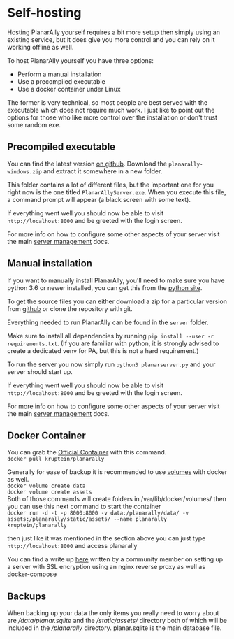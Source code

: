 # Self-hosting

Hosting PlanarAlly yourself requires a bit more setup then simply using an existing service, but it does give you more control and you can rely on it working offline as well.

To host PlanarAlly yourself you have three options:

-   Perform a manual installation
-   Use a precompiled executable
-   Use a docker container under Linux

The former is very technical, so most people are best served with the executable which does not require much work. I just like to point out the options for those who like more control over the installation or don't trust some random exe.

## Precompiled executable

You can find the latest version [on github](https://github.com/Kruptein/PlanarAlly/releases/).
Download the `planarally-windows.zip` and extract it somewhere in a new folder.

This folder contains a lot of different files, but the important one for you right now is the one titled `PlanarAllyServer.exe`.
When you execute this file, a command prompt will appear (a black screen with some text).

If everything went well you should now be able to visit `http://localhost:8000` and be greeted with the login screen.

For more info on how to configure some other aspects of your server visit the main [server management](/docs/server/management/) docs.

## Manual installation

If you want to manually install PlanarAlly, you'll need to make sure you have python 3.6 or newer installed, you can get this from the [python site](https://www.python.org/downloads/).

To get the source files you can either download a zip for a particular version from [github](https://github.com/Kruptein/PlanarAlly/releases/) or
clone the repository with git.

Everything needed to run PlanarAlly can be found in the `server` folder.

Make sure to install all dependencies by running `pip install --user -r requirements.txt`.
(If you are familiar with python, it is strongly advised to create a dedicated venv for PA, but this is not a hard requirement.)

To run the server you now simply run `python3 planarserver.py` and your server should start up.

If everything went well you should now be able to visit `http://localhost:8000` and be greeted with the login screen.

For more info on how to configure some other aspects of your server visit the main [server management](/docs/server/management/) docs.

## Docker Container

You can grab the [Official Container](https://hub.docker.com/r/kruptein/planarally) with this command.  
`docker pull kruptein/planarally`

Generally for ease of backup it is recommended to use [volumes](https://docs.docker.com/storage/volumes/) with docker as well.  
`docker volume create data`  
`docker volume create assets`  
Both of those commands will create folders in /var/lib/docker/volumes/ then you can use this next command to start the container  
`docker run -d -t -p 8000:8000 -v data:/planarally/data/ -v assets:/planarally/static/assets/ --name planarally kruptein/planarally`

then just like it was mentioned in the section above you can just type `http://localhost:8000` and access planarally

You can find a write up [here](https://github.com/edmael/selfhosted-planarally) written by a community member on setting up a server with SSL encryption using an nginx reverse proxy as well as docker-compose

## Backups

When backing up your data the only items you really need to worry about are _/data/planar.sqlite_ and the _/static/assets/_ directory both of which will be included in the _/planarally_ directory. planar.sqlite is the main database file.
